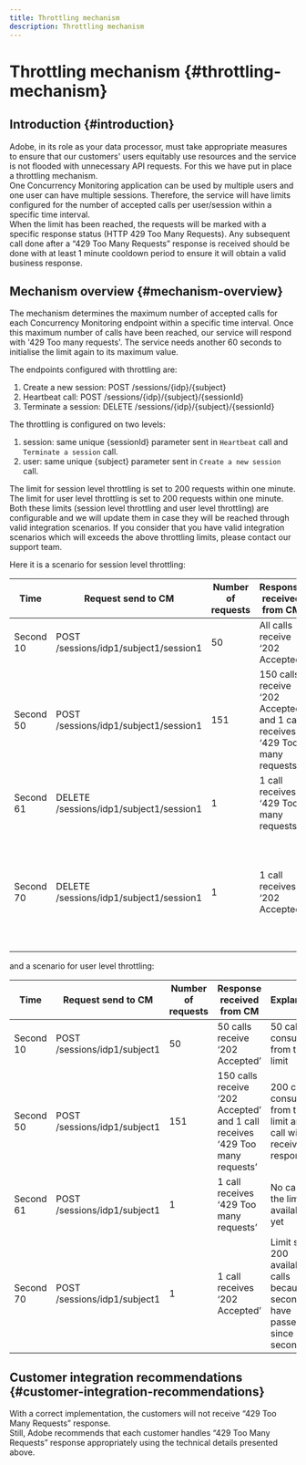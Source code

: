 ```yaml
---
title: Throttling mechanism
description: Throttling mechanism
---
```


# Throttling mechanism {#throttling-mechanism}

## Introduction {#introduction}

Adobe, in its role as your data processor, must take appropriate measures to ensure that our customers' users equitably use resources and the service is not flooded with unnecessary API requests. For this we have put in place a throttling mechanism.\
One Concurrency Monitoring application can be used by multiple users and one user can have multiple sessions. Therefore, the service will have limits configured for the number of accepted calls per user/session within a specific time interval.\
When the limit has been reached,  the requests will be marked with a specific response status (HTTP 429 Too Many Requests). Any subsequent call done after a “429 Too Many Requests” response is received should be done with at least 1 minute cooldown period to ensure it will obtain a valid business response.

## Mechanism overview {#mechanism-overview}

The mechanism determines the maximum number of accepted calls for each Concurrency Monitoring endpoint within a specific time interval. 
Once this maximum number of calls have been reached, our service will respond with '429 Too many requests'. The service needs another 60 seconds to initialise the limit again to its maximum value. 

The endpoints configured with throttling are:
1. Create a new session: POST /sessions/{idp}/{subject}
2. Heartbeat call: POST /sessions/{idp}/{subject}/{sessionId}
3. Terminate a session: DELETE /sessions/{idp}/{subject}/{sessionId}

The throttling is configured on two levels:
1. session: same unique {sessionId} parameter sent in `Heartbeat` call  and `Terminate a session` call.
2. user: same unique {subject} parameter sent in `Create a new session` call.

The limit for session level throttling is set to 200 requests within one minute.\
The limit for user level throttling is set to 200 requests within one minute.\
Both these limits (session level throttling and user level throttling) are configurable and we will update them in case they will be reached through valid integration scenarios.
If you consider that you have valid integration scenarios which will exceeds the above throttling limits, please contact our support team. 

Here it is a scenario for session level throttling:

| Time      | Request send to CM                      | Number of requests | Response received from CM                                                    | Explanation                                                                     |
|-----------|-----------------------------------------|--------------------|------------------------------------------------------------------------------|---------------------------------------------------------------------------------|
| Second 10 | POST /sessions/idp1/subject1/session1   | 50                 | All calls receive ‘202 Accepted’                                             | 50 calls consumed from the limit                                                |
| Second 50 | POST /sessions/idp1/subject1/session1   | 151                | 150 calls receive ‘202 Accepted’ and 1 call receives ‘429 Too many requests’ | 200 calls consumed from the limit and 1 call will receive 429 response          |
| Second 61 | DELETE /sessions/idp1/subject1/session1 | 1                  | 1 call receives ‘429 Too many requests’                                      | No calls in the limit available yet                                             |
| Second 70 | DELETE /sessions/idp1/subject1/session1 | 1                  | 1 call receives ‘202 Accepted’                                               | Limit set to 200 available calls because 60 seconds have passed since second 10 |

and a scenario for user level throttling:

| Time      | Request send to CM           | Number of requests | Response received from CM                                                    | Explanation                                                                     |
|-----------|------------------------------|--------------------|------------------------------------------------------------------------------|---------------------------------------------------------------------------------|
| Second 10 | POST /sessions/idp1/subject1 | 50                 | 50 calls receive ‘202 Accepted’                                              | 50 calls consumed from the limit                                                |
| Second 50 | POST /sessions/idp1/subject1 | 151                | 150 calls receive ‘202 Accepted’ and 1 call receives ‘429 Too many requests’ | 200 calls consumed from the limit and 1 call will receive 429 response          |
| Second 61 | POST /sessions/idp1/subject1 | 1                  | 1 call receives ‘429 Too many requests’                                      | No calls in the limit available yet                                             |
| Second 70 | POST /sessions/idp1/subject1 | 1                  | 1 call receives ‘202 Accepted’                                               | Limit set to 200 available calls because 60 seconds have passed since second 10 |


## Customer integration recommendations {#customer-integration-recommendations}

With a correct implementation, the customers will not receive “429 Too Many Requests” response.\
Still, Adobe recommends that each customer handles “429 Too Many Requests” response appropriately using the technical details presented above.
